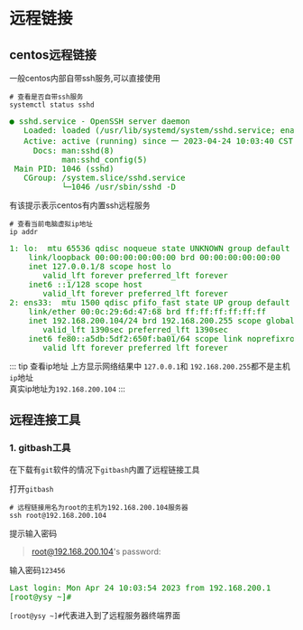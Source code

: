 # 远程链接

## centos远程链接

一般centos内部自带ssh服务,可以直接使用

``` shell
# 查看是否自带ssh服务
systemctl status sshd
```

<pre style="backgroud:rgba(0,0,0,0.5);color:green;">
● sshd.service - OpenSSH server daemon
   Loaded: loaded (/usr/lib/systemd/system/sshd.service; enabled; vendor preset: enabled)
   Active: active (running) since 一 2023-04-24 10:03:40 CST; 2min 15s ago
     Docs: man:sshd(8)
           man:sshd_config(5)
 Main PID: 1046 (sshd)
   CGroup: /system.slice/sshd.service
           └─1046 /usr/sbin/sshd -D
</pre>

有该提示表示centos有内置ssh远程服务
``` shell
# 查看当前电脑虚拟ip地址
ip addr 
```

<pre style="backgroud:rgba(0,0,0,0.5);color:green;">
1: lo: <LOOPBACK,UP,LOWER_UP> mtu 65536 qdisc noqueue state UNKNOWN group default qlen 1000
    link/loopback 00:00:00:00:00:00 brd 00:00:00:00:00:00
    inet 127.0.0.1/8 scope host lo
       valid_lft forever preferred_lft forever
    inet6 ::1/128 scope host
       valid_lft forever preferred_lft forever
2: ens33: <BROADCAST,MULTICAST,UP,LOWER_UP> mtu 1500 qdisc pfifo_fast state UP group default qlen 1000
    link/ether 00:0c:29:6d:47:68 brd ff:ff:ff:ff:ff:ff
    inet 192.168.200.104/24 brd 192.168.200.255 scope global noprefixroute dynamic ens33
       valid_lft 1390sec preferred_lft 1390sec
    inet6 fe80::a5db:5df2:650f:ba01/64 scope link noprefixroute
       valid_lft forever preferred_lft forever
</pre>

::: tip 查看ip地址
上方显示网络结果中 `127.0.0.1`和 `192.168.200.255`都不是主机`ip`地址<br>
真实ip地址为`192.168.200.104`
:::

## 远程连接工具

### 1. gitbash工具

在下载有`git`软件的情况下`gitbash`内置了远程链接工具

打开`gitbash`

``` shell
# 远程链接用名为root的主机为192.168.200.104服务器
ssh root@192.168.200.104
```


提示输入密码

> root@192.168.200.104's password:

输入密码`123456`

<pre style="backgroud:rgba(0,0,0,0.5);color:green;">Last login: Mon Apr 24 10:03:54 2023 from 192.168.200.1
[root@ysy ~]#
</pre>

`[root@ysy ~]#`代表进入到了远程服务器终端界面